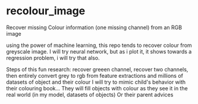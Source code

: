 # recolour_image
Recover missing Colour information (one missing channel) from an RGB image

using the power of machine learning, this repo tends to recover colour from greyscale image. I will try neural network, but as i plot it, it shows towards a regression problem,
i will try that also.

Steps of this fun research: recover greeen channel, recover two channels, then entirely convert grey to rgb from feature extractions and millions of datasets of object and their colour
I will try to mimic child's behavior with their colouring book... They will fill objects with colour as they see it in the real world (in my model, datasets of objects) Or their
parent advices
